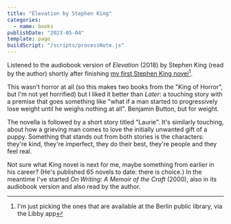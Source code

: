 ```yaml
---
title: "Elevation by Stephen King"
categories:
  - name: books
publishDate: "2023-05-04"
template: page
buildScript: "/scripts/processNote.js"
---
```


Listened to the audiobook version of _Elevation_ (2018) by Stephen King (read by the author) shortly after finishing [my first Stephen King novel](/notes/later-by-stephen-king/)[^1].

This wasn't horror at all (so this makes two books from the "King of Horror", but I'm not yet horrified) but I liked it better than _Later_: a touching story with a premise that goes something like "what if a man started to progressively lose weight until he weighs nothing at all". Benjamin Button, but for weight.

The novella is followed by a short story titled "Laurie". It's similarly touching, about how a grieving man comes to love the initially unwanted gift of a puppy. Something that stands out from both stories is the characters: they're kind, they're imperfect, they do their best, they're people and they feel real.

Not sure what King novel is next for me, maybe something from earlier in his career? (He's published 65 novels to date: there is choice.) In the meantime I've started _On Writing: A Memoir of the Craft_ (2000), also in its audiobook version and also read by the author.

[^1]: I'm just picking the ones that are available at the Berlin public library, via the Libby app
